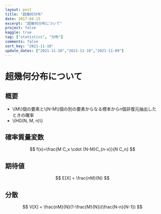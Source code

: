 ```yaml
---
layout: post
title: "超幾何分布"
date: 2017-04-15
excerpt: "超幾何分布について"
project: false
kaggle: true
tag: ["statistics", "分布"]
comments: false
sort_key: "2021-11-10"
update_dates: ["2021-11-10","2021-11-10","2021-11-09"]
---
```


# 超幾何分布について

## 概要
 - \\(M\\)個の要素と\\(N-M\\)個の別の要素からなる標本からn個非復元抽出したときの確率
 - \\(HG(N, M, n)\\)

## 確率質量変数

$$
f(x)=\frac{M C_x \cdot {N-M}C_{n-x}}{N C_n}
$$

## 期待値

$$
E[X] = \frac{nM}{N}
$$

## 分散

$$
V[X] = \frac{nM}{N}(1-\frac{M}{N})(\frac{N-n}{N-1})
$$
